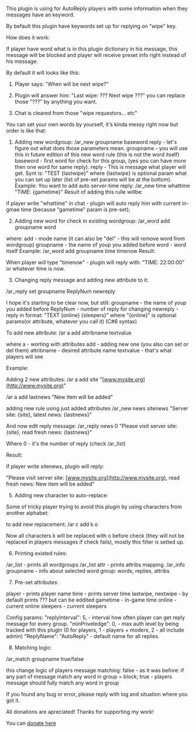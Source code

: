 This plugin is using for AutoReply players with some information when  they messages have an keyword.

By befault this plugin have keywords set up for replying on "wipe" key.

How does it work:

If player have word what is in this plugin dictionary in his message, this message will be blocked and player will receive preset info right instead of his message.

By default it will looks like this:

1. Player says: "When will be next wipe?"

2. Plugin will answer him: "Last wipe: ??? Next wipe ???" you can replace those "???" by anything you want.

3. Chat is cleared from those "wipe requestors... etc"



You can set your own words by yourself, it's kinda messy right now but order is like that:
1. Adding new wordgroup:
/ar_new groupname baseword reply - let's figure out what does those parameters mean.
groupname - you will use this in future edition of this new word rule (this is not the word itself)
baseword - first word for check for this group, (yes you can have more then one word for same reply).
reply - This is message what player will get. Synt is: "TEST {lastwipe}" where {lastwipe} is optional param what you can set up later (list of pre-set params will be at the bottom).
Example: You want to add auto server-time reply:
/ar_new time whattime "TIME: {gametime}"
Result of adding this rulle willbe:

if player write "whattime" in chat - plugin will auto reply him with current in-gmae time (because "gametime" param is pre-set);

2. Adding new word for check in existing wordgroup:
/ar_word add groupname word

where:
add - mode name (it can also be "del" - this will remove word from wordgroup)
groupname - the name of youp you added before
word - word itself
Example: 
/ar_word add groupname  time timenow
Result:

When player will type "timenow" - plugin will reply with: "TIME: 22:00:00" or whatever time is now.

3. Changing reply message and adding new attribute to it:

/ar_reply set groupname ReplyNum newreply

I hope it's starting to be clear now, but still:
groupname - the name of youp you added before
ReplyNum - number of reply for changing
newreply - reply in format: "TEXT {online} {sleepers}" where "{online}"  is optional params(or attribute, whatever you call it) (C#6 syntax)

To add new attribute:
/ar a add attribname textvalue

where
a - worting with attributes
add - adding new one (you also can set or del them)
attribname - desired attribute name
textvalue - that's what players will see

Example:

Adding 2 new attributes:
/ar a add site "[www.mysite.org](http://www.mysite.org)"

/ar a add lastnews "New item will be added"


adding new rule using just added attributes
/ar_new news sitenews "Server site: {site}, latest news: {lastnews}"


And now edit reply message:
/ar_reply news 0 "Please visit server site: {site}, read fresh news: {lastnews}"

Where 0 - it's the number of reply (check /ar_list)

Result:

If player write sitenews, plugin will reply:

"Please visit server site: [www.mysite.org](http://www.mysite.org), read fresh news: New item will be added"

5. Adding new character to auto-replace:

Some of tricky player trying to avoid this plugin by using characters from another alphabet:

to add new replacement:
/ar c add k o

Now all characters k will be replaced with o before check (they will not be replaced in players messages if check fails), mostly this filter is setted up.

6. Printing existed rules:

/ar_list  - prints all wordgroups
/ar_list attr - prints attribs mapping.
/ar_info groupname - info about selected word group: words, replies, attribs

7. Pre-set attributes:

player - prints player name
time - prints server time
lastwipe, nextwipe - by default prints ??? but can be eddited
gametime - in-game time
online - current online
sleepers - current sleepers


Config params:
"replyInterval": 5, - interval how often player can get reply message for every group.
 "minPriveledge": 0, - max auth level by being tracked with this plugin (0 for players, 1 - players + moders, 2 - all include admin)
"ReplyName": "AutoReply" - default name for all replies.

8. Matching logic:

/ar_match groupname true/false

this change logic of players message matching:
false - as it was before: if any part of message match any word in group = block;
true - players message should fully match any word in group

If you found any bug or error, please reply with log and situation where you got it.



All donations are apreciated! Thanks for supporting my work!

You can [donate here](https://www.paypal.com/cgi-bin/webscr?cmd=_s-xclick&hosted_button_id=843Z3T75ZZWVG)
